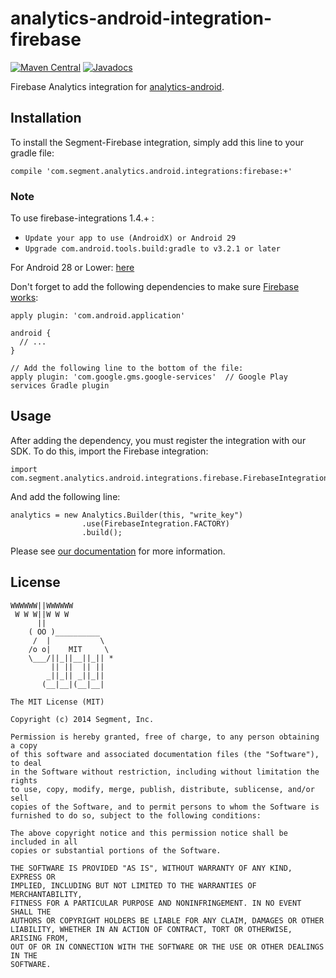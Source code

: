 analytics-android-integration-firebase
=======================================

[![Maven Central](https://maven-badges.herokuapp.com/maven-central/com.segment.analytics.android.integrations/firebase/badge.svg)](https://maven-badges.herokuapp.com/maven-central/com.segment.analytics.android.integrations/firebase)
[![Javadocs](http://javadoc-badge.appspot.com/com.segment.analytics.android.integrations/firebase.svg?label=javadoc)](http://javadoc-badge.appspot.com/com.segment.analytics.android.integrations/firebase)

Firebase Analytics integration for [analytics-android](https://github.com/segmentio/analytics-android).

## Installation

To install the Segment-Firebase integration, simply add this line to your gradle file:

```
compile 'com.segment.analytics.android.integrations:firebase:+'
```

### Note
To use firebase-integrations 1.4.+ :
* `Update your app to use (AndroidX) or Android 29`
* `Upgrade com.android.tools.build:gradle to v3.2.1 or later`

For Android 28 or Lower: [here](https://search.maven.org/artifact/com.segment.analytics.android.integrations/firebase/1.2.0/aar)

Don't forget to add the following dependencies to make sure [Firebase works](https://firebase.google.com/docs/android/setup/):
```
apply plugin: 'com.android.application'

android {
  // ...
}

// Add the following line to the bottom of the file:
apply plugin: 'com.google.gms.google-services'  // Google Play services Gradle plugin
```

## Usage

After adding the dependency, you must register the integration with our SDK.  To do this, import the Firebase integration:


```
import com.segment.analytics.android.integrations.firebase.FirebaseIntegration;

```

And add the following line:

```
analytics = new Analytics.Builder(this, "write_key")
                .use(FirebaseIntegration.FACTORY)
                .build();
```

Please see [our documentation](https://segment.com/docs/integrations/firebase-analytics/) for more information.


## License

```
WWWWWW||WWWWWW
 W W W||W W W
      ||
    ( OO )__________
     /  |           \
    /o o|    MIT     \
    \___/||_||__||_|| *
         || ||  || ||
        _||_|| _||_||
       (__|__|(__|__|

The MIT License (MIT)

Copyright (c) 2014 Segment, Inc.

Permission is hereby granted, free of charge, to any person obtaining a copy
of this software and associated documentation files (the "Software"), to deal
in the Software without restriction, including without limitation the rights
to use, copy, modify, merge, publish, distribute, sublicense, and/or sell
copies of the Software, and to permit persons to whom the Software is
furnished to do so, subject to the following conditions:

The above copyright notice and this permission notice shall be included in all
copies or substantial portions of the Software.

THE SOFTWARE IS PROVIDED "AS IS", WITHOUT WARRANTY OF ANY KIND, EXPRESS OR
IMPLIED, INCLUDING BUT NOT LIMITED TO THE WARRANTIES OF MERCHANTABILITY,
FITNESS FOR A PARTICULAR PURPOSE AND NONINFRINGEMENT. IN NO EVENT SHALL THE
AUTHORS OR COPYRIGHT HOLDERS BE LIABLE FOR ANY CLAIM, DAMAGES OR OTHER
LIABILITY, WHETHER IN AN ACTION OF CONTRACT, TORT OR OTHERWISE, ARISING FROM,
OUT OF OR IN CONNECTION WITH THE SOFTWARE OR THE USE OR OTHER DEALINGS IN THE
SOFTWARE.
```
